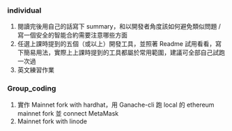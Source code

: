 ### individual
1. 閱讀完後用自己的話寫下 summary，和以開發者角度該如何避免類似問題 / 寫一個安全的智能合約需要注意哪些方面
2. 任選上課時提到的五個（或以上）開發工具，並照著 Readme 試用看看，寫下簡易用法，實際上上課時提到的工具都屬於常用範圍，建議可全部自己試跑一次過
3. 英文練習作業


### Group_coding
1. 實作 Mainnet fork with hardhat，用 Ganache-cli 跑 local 的 ethereum mainnet fork 並 connect MetaMask
2. Mainnet fork with linode
